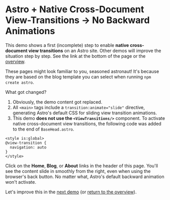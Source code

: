 <h1>Astro + Native Cross-Document View-Transitions &rarr; No Backward Animations</h1>

This demo shows a first (incomplete) step to enable **native cross-document view transitions** on an Astro site. Other demos will improve the situation step by step. See the link at the bottom of the page or the [overview](/signal-demo/).


These pages might look familiar to you, seasoned astronaut! It's because they are based on the blog template you can select when running `npm create astro`.

What got changed?
1. Obviously, the demo content got replaced.
1. All `<main>` tags include a `transition:animate="slide"` directive, generating Astro's default CSS for sliding view transition animations.
1. This demo **does not use the `<ViewTransitions/>`** component. To activate native cross-document view transitions, the following code was added to the end of `BaseHead.astro`.

```astro
<style is:global>
@view-transition {
  navigation: auto
}
</style>
```
Click on the **Home**, **Blog**, or **About** links in the header of this page. You'll see the content slide in smoothly from the right, even when using the browser's back button. No matter what, Astro's default backward animation won't activate.

Let's improve this in the [next demo](/signal-demo/multipleDirections/blog/) (or [return to the overview](/signal-demo/)).
